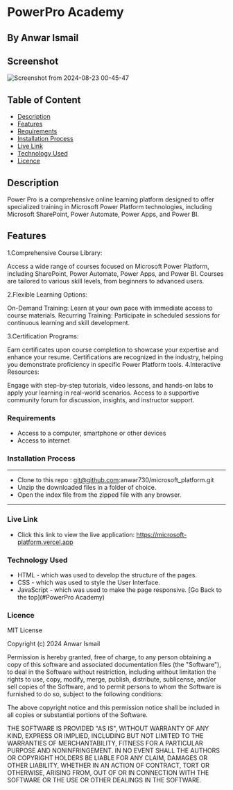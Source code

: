 # PowerPro Academy
 ## By Anwar Ismail
 

## Screenshot
![Screenshot from 2024-08-23 00-45-47](https://github.com/user-attachments/assets/92747c3b-0d6c-4ec7-88c0-6794c2e51f79)



 ## Table of Content
 - [Description](#description)
 - [Features](#features)
 - [Requirements](#requirements)
 - [Installation Process](#installation-process)
 - [Live Link](#live-link)
 - [Technology Used](#technology-used)
 - [Licence](#licence)
 ## Description
 <p>Power Pro is a comprehensive online learning platform designed to offer specialized training in Microsoft Power Platform technologies, including Microsoft SharePoint, Power Automate, Power Apps, and Power BI. </p>

## Features

1.Comprehensive Course Library:

Access a wide range of courses focused on Microsoft Power Platform, including SharePoint, Power Automate, Power Apps, and Power BI.
Courses are tailored to various skill levels, from beginners to advanced users.

2.Flexible Learning Options:

On-Demand Training: Learn at your own pace with immediate access to course materials.
Recurring Training: Participate in scheduled sessions for continuous learning and skill development.

3.Certification Programs:

Earn certificates upon course completion to showcase your expertise and enhance your resume.
Certifications are recognized in the industry, helping you demonstrate proficiency in specific Power Platform tools.
4.Interactive Resources:

Engage with step-by-step tutorials, video lessons, and hands-on labs to apply your learning in real-world scenarios.
Access to a supportive community forum for discussion, insights, and instructor support.

 ###  Requirements
 * Access to  a computer, smartphone or other devices
 * Access to internet
 ### Installation Process
 ****
* Clone to this repo : git@github.com:anwar730/microsoft_platform.git
* Unzip the downloaded files in a folder of choice.
* Open the index file from the zipped file with any browser.
 ****
### Live Link
- Click this link to view the live application: https://microsoft-platform.vercel.app
### Technology Used
* HTML - which was used to develop the structure of the pages.
* CSS - which was used to style the User Interface.
* JavaScript - which was used to make the page responsive.
[Go Back to the top](#PowerPro Academy)

### Licence

MIT License

Copyright (c) 2024 Anwar Ismail

Permission is hereby granted, free of charge, to any person obtaining a copy
of this software and associated documentation files (the "Software"), to deal
in the Software without restriction, including without limitation the rights
to use, copy, modify, merge, publish, distribute, sublicense, and/or sell
copies of the Software, and to permit persons to whom the Software is
furnished to do so, subject to the following conditions:

The above copyright notice and this permission notice shall be included in all
copies or substantial portions of the Software.

THE SOFTWARE IS PROVIDED "AS IS", WITHOUT WARRANTY OF ANY KIND, EXPRESS OR
IMPLIED, INCLUDING BUT NOT LIMITED TO THE WARRANTIES OF MERCHANTABILITY,
FITNESS FOR A PARTICULAR PURPOSE AND NONINFRINGEMENT. IN NO EVENT SHALL THE
AUTHORS OR COPYRIGHT HOLDERS BE LIABLE FOR ANY CLAIM, DAMAGES OR OTHER
LIABILITY, WHETHER IN AN ACTION OF CONTRACT, TORT OR OTHERWISE, ARISING FROM,
OUT OF OR IN CONNECTION WITH THE SOFTWARE OR THE USE OR OTHER DEALINGS IN THE
SOFTWARE.
